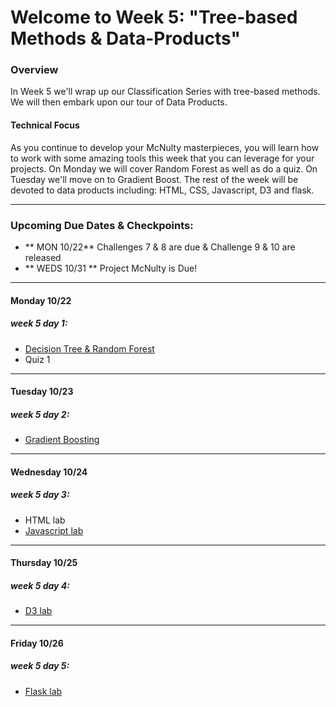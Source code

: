 # Welcome to Week 5: "Tree-based Methods & Data-Products" 

### <a name="overview"></a>Overview

In Week 5 we'll wrap up our Classification Series with tree-based methods.  We will then embark upon our tour of Data Products.


#### Technical Focus

As you continue to develop your McNulty masterpieces, you will learn how to work with some amazing tools this week that you can leverage for your projects.  On Monday we will cover Random Forest as well as do a quiz. On Tuesday we'll move on to Gradient Boost. The rest of the week will be devoted to data products including: HTML, CSS, Javascript, D3 and flask.

---

### <a name="dates"></a>Upcoming Due Dates & Checkpoints:
* ** MON  10/22**   Challenges 7 & 8 are due & Challenge 9 & 10 are released
* ** WEDS 10/31 **  Project McNulty is Due!

---

#### <a name="topics"></a>Monday 10/22
##### week 5 day 1:

* [Decision Tree & Random Forest](01-trees_FE/Decision_Trees_Random_Forests.pdf)  
* Quiz 1

---

#### Tuesday 10/23
##### week 5 day 2:

* [Gradient Boosting](02-boosting/GradientBoostedTrees_xgboost.ipynb)

---

#### Wednesday 10/24
##### week 5 day 3:

* HTML lab
* [Javascript lab](03-javascript_html_css_imbalance/javascript_basics.md)

---

#### Thursday 10/25
##### week 5 day 4:

* [D3 lab](04-D3/d3-anscombe-lab)

---

#### Friday 10/26
##### week 5 day 5:

* [Flask lab](05-flask/cancer_app)
